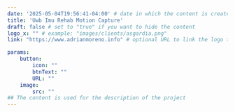 ```yaml
---
date: '2025-05-04T19:56:41-04:00' # date in which the content is created - defaults to "today"
title: 'Uwb Imu Rehab Motion Capture'
draft: false # set to "true" if you want to hide the content 
logo_x: "" # example: "images/clients/asgardia.png"
link: "https://www.adrianmoreno.info" # optional URL to link the logo to

params:
    button:
        icon: ""
        btnText: ""
        URL: ""
    image:  
        src: ""
## The content is used for the description of the project
---
```

